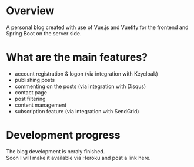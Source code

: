 # Overview 
A personal blog created with use of Vue.js and Vuetify for the frontend and Spring Boot on the server side.


# What are the main features?
- account registration & logon (via integration with Keycloak)
- publishing posts
- commenting on the posts (via integration with Disqus)
- contact page
- post filtering
- content management
- subscription feature (via integration with SendGrid)

# Development progress
The blog development is neraly finished. <br />
Soon I will make it available via Heroku and post a link here.
